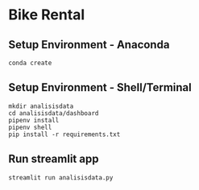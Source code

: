 # Bike Rental

## Setup Environment - Anaconda
```
conda create
```

## Setup Environment - Shell/Terminal
```
mkdir analisisdata
cd analisisdata/dashboard
pipenv install
pipenv shell
pip install -r requirements.txt
```
## Run streamlit app
```
streamlit run analisisdata.py
```
